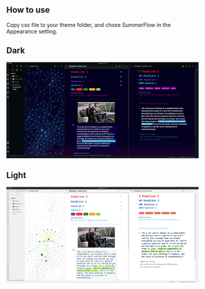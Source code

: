 
## How to use
Copy css file to your theme folder, and chose SummerFlow in the Appearance setting.


## Dark 
![image](https://github.com/Jedi-XL/ObidianSummerFlow/blob/master/dark.jpeg)


## Light
![image](https://github.com/Jedi-XL/ObidianSummerFlow/blob/master/light.jpeg)

